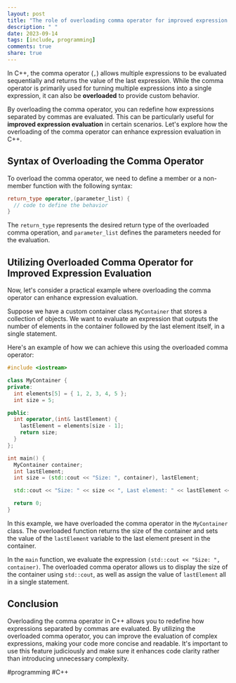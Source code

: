 ```yaml
---
layout: post
title: "The role of overloading comma operator for improved expression evaluation in C++"
description: " "
date: 2023-09-14
tags: [include, programming]
comments: true
share: true
---
```


In C++, the comma operator (`,`) allows multiple expressions to be evaluated sequentially and returns the value of the last expression. While the comma operator is primarily used for turning multiple expressions into a single expression, it can also be **overloaded** to provide custom behavior.

By overloading the comma operator, you can redefine how expressions separated by commas are evaluated. This can be particularly useful for **improved expression evaluation** in certain scenarios. Let's explore how the overloading of the comma operator can enhance expression evaluation in C++.

## Syntax of Overloading the Comma Operator
To overload the comma operator, we need to define a member or a non-member function with the following syntax:

```cpp
return_type operator,(parameter_list) {
  // code to define the behavior
}
```

The `return_type` represents the desired return type of the overloaded comma operation, and `parameter_list` defines the parameters needed for the evaluation.

## Utilizing Overloaded Comma Operator for Improved Expression Evaluation
Now, let's consider a practical example where overloading the comma operator can enhance expression evaluation.

Suppose we have a custom container class `MyContainer` that stores a collection of objects. We want to evaluate an expression that outputs the number of elements in the container followed by the last element itself, in a single statement.

Here's an example of how we can achieve this using the overloaded comma operator:

```cpp
#include <iostream>

class MyContainer {
private:
  int elements[5] = { 1, 2, 3, 4, 5 };
  int size = 5;

public:
  int operator,(int& lastElement) {
    lastElement = elements[size - 1];
    return size;
  }
};

int main() {
  MyContainer container;
  int lastElement;
  int size = (std::cout << "Size: ", container), lastElement;

  std::cout << "Size: " << size << ", Last element: " << lastElement << std::endl;

  return 0;
}
```

In this example, we have overloaded the comma operator in the `MyContainer` class. The overloaded function returns the size of the container and sets the value of the `lastElement` variable to the last element present in the container.

In the `main` function, we evaluate the expression `(std::cout << "Size: ", container)`. The overloaded comma operator allows us to display the size of the container using `std::cout`, as well as assign the value of `lastElement` all in a single statement.

## Conclusion

Overloading the comma operator in C++ allows you to redefine how expressions separated by commas are evaluated. By utilizing the overloaded comma operator, you can improve the evaluation of complex expressions, making your code more concise and readable. It's important to use this feature judiciously and make sure it enhances code clarity rather than introducing unnecessary complexity.

#programming #C++